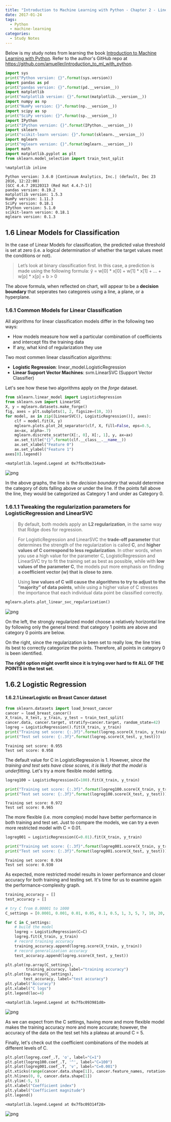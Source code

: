 ```yaml
---
title: "Introduction to Machine Learning with Python - Chapter 2 - Linear Models for Classification"
date: 2017-01-24
tags:
  - Python
  - machine-learning
categories:
  - Study Notes
---
```


Below is my study notes from learning the book [Introduction to Machine Learning with Python](https://www.oreilly.com/library/view/introduction-to-machine/9781449369880/). Refer to the author's GitHub repo at https://github.com/amueller/introduction_to_ml_with_python. 

```python
import sys
print("Python version: {}".format(sys.version))
import pandas as pd
print("pandas version: {}".format(pd.__version__))
import matplotlib
print("matplotlib version: {}".format(matplotlib.__version__))
import numpy as np
print("NumPy version: {}".format(np.__version__))
import scipy as sp
print("SciPy version: {}".format(sp.__version__))
import IPython
print("IPython version: {}".format(IPython.__version__))
import sklearn
print("scikit-learn version: {}".format(sklearn.__version__))
import mglearn
print("mglearn version: {}".format(mglearn.__version__))
import math
import matplotlib.pyplot as plt
from sklearn.model_selection import train_test_split

%matplotlib inline
```

    Python version: 3.6.0 |Continuum Analytics, Inc.| (default, Dec 23 2016, 12:22:00)
    [GCC 4.4.7 20120313 (Red Hat 4.4.7-1)]
    pandas version: 0.19.2
    matplotlib version: 1.5.3
    NumPy version: 1.11.3
    SciPy version: 0.18.1
    IPython version: 5.1.0
    scikit-learn version: 0.18.1
    mglearn version: 0.1.3


## 1.6 Linear Models for Classification

In the case of Linear Models for classification, the predicted value threshold is set at zero (i.e. a logical determination of whether the target values meet the conditions or not).

> Let’s look at binary classification
first. In this case, a prediction is made using the following formula:
ŷ = w[0] * x[0] + w[1] * x[1] + ... + w[p] * x[p] + b > 0

The above formula, when reflected on chart, will appear to be a **decision boundary** that seperates two categoreis using a line, a plane, or a hyperplane.

### 1.6.1 Common Models for Linear Classification

All algorithms for linear classification models differ in the following two ways:

+ How models measure how well a particular combination of coefficients and intercept fits the training data
+ If any, what kind of regularization they use



Two most commen linear classification algorithms:

+ **Logistic Regression**: linear_model.LogisticRegression
+ **Linear Support Vector Machines**: svm.LinearSVC (Support Vector Classifier)

Let's see how these two algorithms apply on the *forge* dataset.


```python
from sklearn.linear_model import LogisticRegression
from sklearn.svm import LinearSVC
X, y = mglearn.datasets.make_forge()
fig, axes = plt.subplots(1, 2, figsize=(10, 3))
for model, ax in zip([LinearSVC(), LogisticRegression()], axes):
    clf = model.fit(X, y)
    mglearn.plots.plot_2d_separator(clf, X, fill=False, eps=0.5,
    ax=ax, alpha=.7)
    mglearn.discrete_scatter(X[:, 0], X[:, 1], y, ax=ax)
    ax.set_title("{}".format(clf.__class__.__name__))
    ax.set_xlabel("Feature 0")
    ax.set_ylabel("Feature 1")
axes[0].legend()
```




    <matplotlib.legend.Legend at 0x7fbc0be314a8>




![png](/assets/images/Introduction%20to%20Machine%20Learning%20with%20Python%20-%20Chapter%202%20-%20Linear%20Models%20for%20Classification_files/Introduction%20to%20Machine%20Learning%20with%20Python%20-%20Chapter%202%20-%20Linear%20Models%20for%20Classification_7_1.png)


In the above graphs, the line is the *decision boundary* that would determine the category of dots falling above or under the line. If the points fall above the line, they would be categorized as Category 1 and under as Category 0.

### 1.6.1.1 Tweaking the regularization parameters for LogisticRegression and LinearSVC

> By default, both models apply an **L2 regularization**, in the same
way that Ridge does for regression.

>For LogisticRegression and LinearSVC the **trade-off parameter** that determines the
strength of the regularization is called **C**, and **higher values of C correspond to less regularization**. In other words, when you use a high value for the parameter C, LogisticRegression and LinearSVC try to fit the training set as best as possible, while with **low values of the parameter C**, the models put more emphasis on finding **a coefficient vector (w) that is close to zero**.

> Using **low values of C will cause the algorithms to try to adjust to the “majority” of data points**, while using a higher value of C stresses the importance that each individual data point be classified correctly.


```python
mglearn.plots.plot_linear_svc_regularization()
```


![png](/assets/images/Introduction%20to%20Machine%20Learning%20with%20Python%20-%20Chapter%202%20-%20Linear%20Models%20for%20Classification_files/Introduction%20to%20Machine%20Learning%20with%20Python%20-%20Chapter%202%20-%20Linear%20Models%20for%20Classification_11_0.png)


On the left, the strongly regularized model choose a relatively horizontal line by following only the general trend: that category 1 points are above and category 0 points are below.

On the right, since the regularization is been set to really low, the line tries its best to correctly categorize the points. Therefore, all points in category 0 is been identified.

**The right option might overfit since it is trying over hard to fit ALL OF THE POINTS in the test set**.

## 1.6.2 Logistic Regression

#### 1.6.2.1 LinearLogistic on Breast Cancer dataset


```python
from sklearn.datasets import load_breast_cancer
cancer = load_breast_cancer()
X_train, X_test, y_train, y_test = train_test_split(
cancer.data, cancer.target, stratify=cancer.target, random_state=42)
logreg = LogisticRegression().fit(X_train, y_train)
print("Training set score: {:.3f}".format(logreg.score(X_train, y_train)))
print("Test set score: {:.3f}".format(logreg.score(X_test, y_test)))
```

    Training set score: 0.955
    Test set score: 0.958


The default value for C in LogisticRegression is 1. However, *since the training and test sets have close scores, it is likely that the model is underfitting*. Let's try a more flexible model setting.


```python
logreg100 = LogisticRegression(C=100).fit(X_train, y_train)

print("Training set score: {:.3f}".format(logreg100.score(X_train, y_train)))
print("Test set score: {:.3f}".format(logreg100.score(X_test, y_test)))
```

    Training set score: 0.972
    Test set score: 0.965


The more flexible (i.e. more complex) model have better performance in both training and test set. Just to compare the models, we can try a even more restricted model with C = 0.01.


```python
logreg001 = LogisticRegression(C=0.01).fit(X_train, y_train)

print("Training set score: {:.3f}".format(logreg001.score(X_train, y_train)))
print("Test set score: {:.3f}".format(logreg001.score(X_test, y_test)))
```

    Training set score: 0.934
    Test set score: 0.930


As expected, more restricted model results in lower performance and closer accuracy for both training and testing set. It's time for us to examine again the performance-complexity graph.


```python
training_accuracy = []
test_accuracy = []

# try C from 0.00001 to 1000
C_settings = [0.0001, 0.001, 0.01, 0.05, 0.1, 0.5, 1, 3, 5, 7, 10, 20, 30, 50, 70, 100]

for C in C_settings:
    # build the model
    logreg = LogisticRegression(C=C)
    logreg.fit(X_train, y_train)
    # record training accuracy
    training_accuracy.append(logreg.score(X_train, y_train))
    # record generalization accuracy
    test_accuracy.append(logreg.score(X_test, y_test))

plt.plot(np.array(C_settings),
         training_accuracy, label="training accuracy")
plt.plot(np.array(C_settings),
        test_accuracy, label="test accuracy")
plt.ylabel("Accuracy")
plt.xlabel("C logs")
plt.legend(loc=4)
```




    <matplotlib.legend.Legend at 0x7fbc093981d0>




![png](/assets/images/Introduction%20to%20Machine%20Learning%20with%20Python%20-%20Chapter%202%20-%20Linear%20Models%20for%20Classification_files/Introduction%20to%20Machine%20Learning%20with%20Python%20-%20Chapter%202%20-%20Linear%20Models%20for%20Classification_21_1.png)


As we can expect from the C settings, having more and more flexible model makes the training accuracy more and more accurate; however, the accuracy of the data on the test set hits a plateau at around C = 5.

Finally, let's check out the coefficient combinations of the models at different levels of C.


```python
plt.plot(logreg.coef_.T, 'o', label="C=1")
plt.plot(logreg100.coef_.T, '^', label="C=100")
plt.plot(logreg001.coef_.T, 'v', label="C=0.001")
plt.xticks(range(cancer.data.shape[1]), cancer.feature_names, rotation=90)
plt.hlines(0, 0, cancer.data.shape[1])
plt.ylim(-5, 5)
plt.xlabel("Coefficient index")
plt.ylabel("Coefficient magnitude")
plt.legend()
```




    <matplotlib.legend.Legend at 0x7fbc09314f28>




![png](/assets/images/Introduction%20to%20Machine%20Learning%20with%20Python%20-%20Chapter%202%20-%20Linear%20Models%20for%20Classification_files/Introduction%20to%20Machine%20Learning%20with%20Python%20-%20Chapter%202%20-%20Linear%20Models%20for%20Classification_24_1.png)
